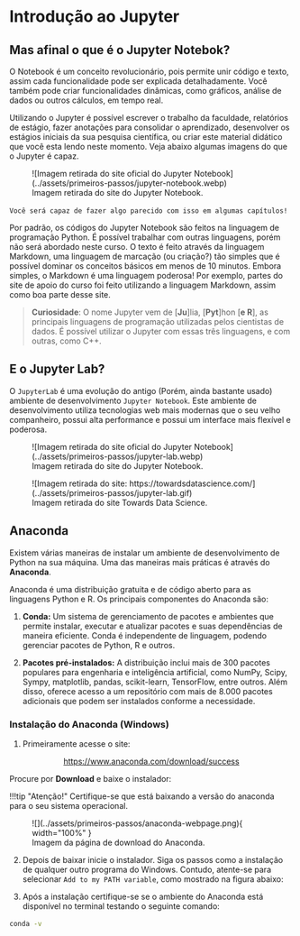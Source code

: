 # Introdução ao Jupyter

## Mas afinal o que é o Jupyter Notebok?

O Notebook é um conceito revolucionário, pois permite unir código e texto, assim cada funcionalidade pode ser explicada detalhadamente. Você também pode criar funcionalidades dinâmicas, como gráficos, análise de dados ou outros cálculos, em tempo real.

Utilizando o Jupyter é possível escrever o trabalho da faculdade, relatórios de estágio, fazer anotações para consolidar o aprendizado, desenvolver os estágios iniciais da sua pesquisa científica, ou criar este material didático que você esta lendo neste momento. Veja abaixo algumas imagens do que o Jupyter é capaz.

<figure markdown="span">
  ![Imagem retirada do site oficial do Jupyter Notebook](../assets/primeiros-passos/jupyter-notebook.webp)
  <figcaption>Imagem retirada do site do Jupyter Notebook.</figcaption>
</figure>

`Você será capaz de fazer algo parecido com isso em algumas capítulos!`

Por padrão, os códigos do Jupyter Notebook são feitos na linguagem de programação Python. É possível trabalhar com outras linguagens, porém não será abordado neste curso. O texto é feito através da linguagem Markdown, uma linguagem de marcação (ou criação?) tão simples que é possível dominar os conceitos básicos em menos de 10 minutos. Embora simples, o Markdown é uma linguagem poderosa! Por exemplo, partes do site de apoio do curso foi feito utilizando a linguagem Markdown, assim como boa parte desse site.

> **Curiosidade**: O nome Jupyter vem de [**Ju**]lia, [**Pyt**]hon [**e R**], as principais linguagens de programação utilizadas pelos cientistas de dados. É possível utilizar o Jupyter com essas três linguagens, e com outras, como C++.


## E o Jupyter Lab?

O `JupyterLab` é uma evolução do antigo (Porém, ainda bastante usado) ambiente de desenvolvimento `Jupyter Notebook`. Este ambiente de desenvolvimento utiliza tecnologias web mais modernas que o seu velho companheiro, possui alta performance e possui um interface mais flexível e poderosa.

<figure markdown="span">
  ![Imagem retirada do site oficial do Jupyter Notebook](../assets/primeiros-passos/jupyter-lab.webp)
  <figcaption>Imagem retirada do site do Jupyter Notebook.</figcaption>
</figure>

<figure markdown="span">
  ![Imagem retirada do site: https://towardsdatascience.com/](../assets/primeiros-passos/jupyter-lab.gif)

  <figcaption>Imagem retirada do site Towards Data Science.</figcaption>
</figure>

## Anaconda

Existem várias maneiras de instalar um ambiente de desenvolvimento de Python na sua máquina. Uma das maneiras mais práticas é através do **Anaconda**.

Anaconda é uma distribuição gratuita e de código aberto para as linguagens Python e R. Os principais componentes do Anaconda são:

1. **Conda:** Um sistema de gerenciamento de pacotes e ambientes que permite instalar, executar e atualizar pacotes e suas dependências de maneira eficiente. Conda é independente de linguagem, podendo gerenciar pacotes de Python, R e outros.

2. **Pacotes pré-instalados:** A distribuição inclui mais de 300 pacotes populares para engenharia e inteligência artificial, como NumPy, Scipy, Sympy, matplotlib, pandas, scikit-learn, TensorFlow, entre outros. Além disso, oferece acesso a um repositório com mais de 8.000 pacotes adicionais que podem ser instalados conforme a necessidade.

### Instalação do Anaconda (Windows)

1. Primeiramente acesse o site:

<center class="emph-card">
  <a href="https://www.anaconda.com/download/success" target="_blank">https://www.anaconda.com/download/success</a>
</center>

Procure por **Download** e baixe o instalador:

!!!tip "Atenção!"
    Certifique-se que está baixando a versão do anaconda para o seu sistema operacional.

<figure markdown="span">
  ![](../assets/primeiros-passos/anaconda-webpage.png){ width="100%" }
  <figcaption>Imagem da página de download do Anaconda.</figcaption>
</figure>

2. Depois de baixar inicie o instalador. Siga os passos como a instalação de qualquer outro programa do Windows. Contudo, atente-se para selecionar `Add to my PATH variable`, como mostrado na figura abaixo:


3. Após a instalação certifique-se se o ambiente do Anaconda  está disponível no terminal testando o seguinte comando:

```bash
conda -v
```
